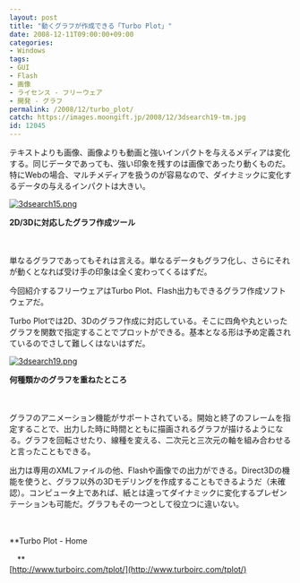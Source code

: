```yaml
---
layout: post
title: "動くグラフが作成できる「Turbo Plot」"
date: 2008-12-11T09:00:00+09:00
categories:
- Windows
tags: 
- GUI
- Flash
- 画像
- ライセンス - フリーウェア
- 開発 - グラフ
permalink: /2008/12/turbo_plot/
catch: https://images.moongift.jp/2008/12/3dsearch19-tm.jpg
id: 12045
---
```

テキストよりも画像、画像よりも動画と強いインパクトを与えるメディアは変化する。同じデータであっても、強い印象を残すのは画像であったり動くものだ。特にWebの場合、マルチメディアを扱うのが容易なので、ダイナミックに変化するデータの与えるインパクトは大きい。

  

[![3dsearch15.png](https://images.moongift.jp/2008/12/3dsearch15-tm.jpg)](https://images.moongift.jp/2008/12/3dsearch15.png)  
  
**2D/3Dに対応したグラフ作成ツール**

  

　

  

単なるグラフであってもそれは言える。単なるデータもグラフ化し、さらにそれが動くとなれば受け手の印象は全く変わってくるはずだ。

  

今回紹介するフリーウェアはTurbo Plot、Flash出力もできるグラフ作成ソフトウェアだ。

  
  
<!--more-->  

Turbo Plotでは2D、3Dのグラフ作成に対応している。そこに四角や丸といったグラフを関数で指定することでプロットができる。基本となる形は予め定義されているのでさして難しくはないはずだ。

  

[![3dsearch19.png](https://images.moongift.jp/2008/12/3dsearch19-tm.jpg)](https://images.moongift.jp/2008/12/3dsearch19.png)  
  
**何種類かのグラフを重ねたところ**

  

　

  

グラフのアニメーション機能がサポートされている。開始と終了のフレームを指定することで、出力した時に時間とともに描画されるグラフが描けるようになる。グラフを回転させたり、線種を変える、二次元と三次元の軸を組み合わせると言ったこともできる。

  

出力は専用のXMLファイルの他、Flashや画像での出力ができる。Direct3Dの機能を使うと、グラフ以外の3Dモデリングを作成することもできるようだ（未確認）。コンピュータ上であれば、紙とは違ってダイナミックに変化するプレゼンテーションも可能だ。グラフもその一つとして役立つに違いない。

  

　

  

**Turbo Plot - Home  
  
　**  
  [http://www.turboirc.com/tplot/](http://www.turboirc.com/tplot/)

  
